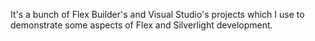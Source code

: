 It's a bunch of Flex Builder's and Visual Studio's projects which I use to demonstrate some aspects of Flex and Silverlight development.
